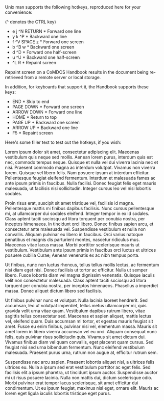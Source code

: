 Unix man supports the following hotkeys, reproduced here for your convenience:

(^ denotes the CTRL key)

* e j ^N RETURN * Forward one line
* y k ^P        * Backward one line
* f ^V SPACE z  * Forward one screen
* b ^B w        * Backward one screen
* d ^D          * Forward one half-screen
* u ^U          * Backward one half-screen
* ^L R          * Repaint screen

Repaint screen on a CoMDOS Handbook results in the document being re-retrieved from a remote server or local storage.

In addition, for keyboards that support it, the Handbook supports these keys:

* END           * Skip to end
* PAGE DOWN     * Forward one screen
* ARROW DOWN    * Forward one line
* HOME          * Return to top
* PAGE UP       * Backward one screen
* ARROW UP      * Backward one line
* F5            * Repaint screen


Here's some filler text to test out the hotkeys, if you wish:

Lorem ipsum dolor sit amet, consectetur adipiscing elit. Maecenas vestibulum quis neque sed mollis. Aenean lorem purus, interdum quis est nec, commodo tempus neque. Quisque et nulla vel dui viverra lacinia nec et nisi. Praesent commodo magna ac interdum volutpat. Vivamus non viverra lorem. Quisque vel libero felis. Nam posuere ipsum at interdum efficitur. Pellentesque feugiat eleifend fermentum. Interdum et malesuada fames ac ante ipsum primis in faucibus. Nulla facilisi. Donec feugiat felis eget mauris malesuada, ut facilisis nisi sollicitudin. Integer cursus leo vel nisi lobortis sodales.

Proin risus erat, suscipit sit amet tristique vel, facilisis id magna. Pellentesque mattis mi finibus dapibus facilisis. Nunc cursus pellentesque mi, at ullamcorper dui sodales eleifend. Integer tempor in ex id sodales. Class aptent taciti sociosqu ad litora torquent per conubia nostra, per inceptos himenaeos. In tincidunt orci libero. Donec finibus sapien arcu, et consectetur ante malesuada vel. Suspendisse vestibulum et nulla non convallis. Aliquam pulvinar eu libero in faucibus. Orci varius natoque penatibus et magnis dis parturient montes, nascetur ridiculus mus. Maecenas vitae lacus massa. Morbi porttitor scelerisque mauris ut vestibulum. Vestibulum ante ipsum primis in faucibus orci luctus et ultrices posuere cubilia Curae; Aenean venenatis ex ac nibh tempus porta.

Ut finibus, nunc non luctus rhoncus, tellus tellus mollis lectus, ac fermentum nisi diam eget nisi. Donec facilisis ut tortor ac efficitur. Nulla ut semper libero. Fusce lobortis diam vel magna dignissim venenatis. Quisque iaculis velit non consectetur malesuada. Class aptent taciti sociosqu ad litora torquent per conubia nostra, per inceptos himenaeos. Phasellus a imperdiet massa. Donec aliquet dictum libero sed facilisis.

Ut finibus pulvinar nunc et volutpat. Nulla lacinia laoreet hendrerit. Sed accumsan, leo ut volutpat imperdiet, tellus metus ullamcorper mi, quis gravida velit urna vitae quam. Vestibulum dapibus rutrum libero, vitae sagittis tellus consectetur sed. Maecenas et sapien aliquet, mattis lectus vel, eleifend quam. Duis accumsan mi tortor, et egestas mauris feugiat sit amet. Fusce eu enim finibus, pulvinar nisi vel, elementum massa. Mauris sit amet lorem in libero viverra accumsan vel eu orci. Aliquam consequat nunc felis, quis pulvinar risus sollicitudin quis. Vivamus sit amet dictum dui. Vivamus finibus diam vel quam convallis, eget placerat quam cursus. Sed feugiat nisi sed urna bibendum fermentum. Nunc eleifend vestibulum malesuada. Praesent purus urna, rutrum non augue at, efficitur rutrum sem.

Suspendisse nec arcu sapien. Praesent lobortis aliquet nisl, a ultrices felis ultrices eu. Nulla a ipsum sed erat vestibulum porttitor ac eget felis. Sed facilisis elit a ipsum pharetra, ut tincidunt ipsum auctor. Suspendisse auctor mi ut risus posuere lacinia. Nulla non mattis dui, dictum scelerisque odio. Morbi pulvinar erat tempor lacus scelerisque, sit amet efficitur dui condimentum. Ut eu ipsum feugiat, maximus nisl eget, ornare elit. Mauris ac lorem eget ligula iaculis lobortis tristique eget purus. 